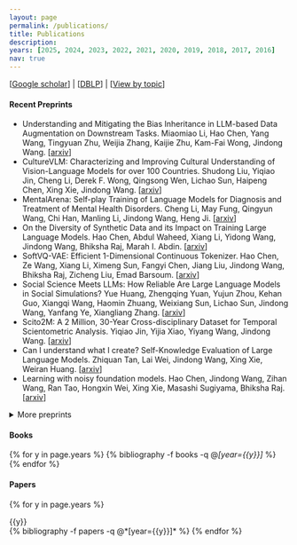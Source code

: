 ```yaml
---
layout: page
permalink: /publications/
title: Publications
description: 
years: [2025, 2024, 2023, 2022, 2021, 2020, 2019, 2018, 2017, 2016]
nav: true
---
```


[[Google scholar](https://scholar.google.com/citations?user=hBZ_tKsAAAAJ)] | [[DBLP](https://dblp.org/pid/19/2969-1.html)] | [[View by topic](https://jd92.wang/research/)]

#### Recent Preprints


- Understanding and Mitigating the Bias Inheritance in LLM-based Data Augmentation on Downstream Tasks. Miaomiao Li, Hao Chen, Yang Wang, Tingyuan Zhu, Weijia Zhang, Kaijie Zhu, Kam-Fai Wong, Jindong Wang. [[arxiv](https://arxiv.org/abs/2502.04419)]
- CultureVLM: Characterizing and Improving Cultural Understanding of Vision-Language Models for over 100 Countries. Shudong Liu, Yiqiao Jin, Cheng Li, Derek F. Wong, Qingsong Wen, Lichao Sun, Haipeng Chen, Xing Xie, Jindong Wang. [[arxiv](https://arxiv.org/abs/2501.01282)]
- MentalArena: Self-play Training of Language Models for Diagnosis and Treatment of Mental Health Disorders. Cheng Li, May Fung, Qingyun Wang, Chi Han, Manling Li, Jindong Wang, Heng Ji. [[arxiv](https://arxiv.org/abs/2410.06845)]
- On the Diversity of Synthetic Data and its Impact on Training Large Language Models. Hao Chen, Abdul Waheed, Xiang Li, Yidong Wang, Jindong Wang, Bhiksha Raj, Marah I. Abdin. [[arxiv](https://arxiv.org/abs/2410.15226)]
- SoftVQ-VAE: Efficient 1-Dimensional Continuous Tokenizer. Hao Chen, Ze Wang, Xiang Li, Ximeng Sun, Fangyi Chen, Jiang Liu, Jindong Wang, Bhiksha Raj, Zicheng Liu, Emad Barsoum. [[arxiv](https://arxiv.org/abs/2412.10958)]
- Social Science Meets LLMs: How Reliable Are Large Language Models in Social Simulations? Yue Huang, Zhengqing Yuan, Yujun Zhou, Kehan Guo, Xiangqi Wang, Haomin Zhuang, Weixiang Sun, Lichao Sun, Jindong Wang, Yanfang Ye, Xiangliang Zhang. [[arxiv](https://arxiv.org/abs/2410.23426)]
- Scito2M: A 2 Million, 30-Year Cross-disciplinary Dataset for Temporal Scientometric Analysis. Yiqiao Jin, Yijia Xiao, Yiyang Wang, Jindong Wang. [[arxiv](https://arxiv.org/abs/2410.09510)]
- Can I understand what I create? Self-Knowledge Evaluation of Large Language Models. Zhiquan Tan, Lai Wei, Jindong Wang, Xing Xie, Weiran Huang. [[arxiv](https://arxiv.org/abs/2406.06140)]
- Learning with noisy foundation models. Hao Chen, Jindong Wang, Zihan Wang, Ran Tao, Hongxin Wei, Xing Xie, Masashi Sugiyama, Bhiksha Raj. [[arxiv](https://arxiv.org/abs/2403.06869)]

<details>
<summary>More preprints</summary>
<ul>
  <li>
    Meta Semantic Template for Evaluation of Large Language Models. Yachuan Liu, Liang Chen, Jindong Wang, Qiaozhu Mei, Xing Xie. [<a href="https://arxiv.org/abs/2310.01448" target="_blank">arxiv</a>]
  </li>
  <li>
    Frustratingly Easy Model Generalization by Dummy Risk Minimization. Juncheng Wang, Jindong Wang, Xixu Hu, Shujun Wang, Xing Xie. [<a href="https://arxiv.org/abs/2308.02287" target="_blank">arxiv</a>]
  </li>
  <li>
    Equivariant Disentangled Transformation for Domain Generalization under Combination Shift. Yivan Zhang, Jindong Wang, Xing Xie, and Masashi Sugiyama. [<a href="https://arxiv.org/abs/2208.02011" target="_blank">arxiv</a>]
  </li>
  <li>
    Learning Invariant Representations across Domains and Tasks. Jindong Wang, Wenjie Feng, Chang Liu, Chaohui Yu, Mingxuan Du, Renjun Xu, Tao Qin, and Tie-Yan Liu. [<a href="https://arxiv.org/abs/2103.05114" target="_blank">arxiv</a>]
  </li>
  <li>
    Learning to match distributions for domain adaptation. Chaohui Yu, Jindong Wang, Chang Liu, Tao Qin, Renjun Xu, Wenjie Feng, Yiqiang Chen, and Tie-Yan Liu. [<a href="https://arxiv.org/abs/2007.10791" target="_blank">arxiv</a>]
  </li>
</ul>

</details>


#### Books

<div class="publications">

{% for y in page.years %}
  {% bibliography -f books -q @*[year={{y}}]* %}
{% endfor %}

</div>

#### Papers

<div class="publications">

{% for y in page.years %}
<div>{{y}}</div>
  {% bibliography -f papers -q @*[year={{y}}]* %}
{% endfor %}

</div>
